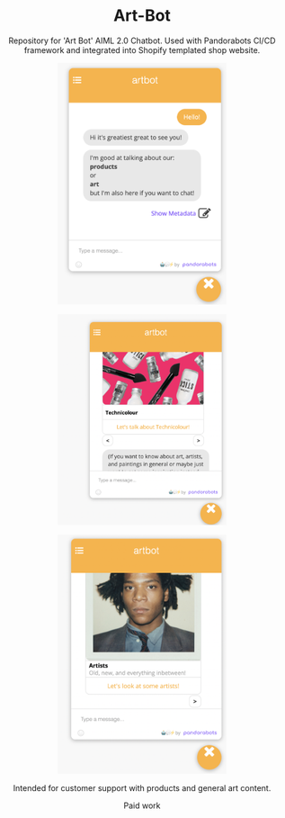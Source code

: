 <h1 align="center">Art-Bot</h1>

<p align="center">Repository for 'Art Bot' AIML 2.0 Chatbot. Used with Pandorabots CI/CD framework and integrated into Shopify templated shop website.
</p>

<p align="center">
<img src="assets/bothello.png" width="300rem"/>
</p>

<p align="center">
<img src="assets/botproduct.png" width="300rem"/>
</p>

<p align="center">
<img src="assets/botartist.png" width="300rem"/>
</p>

<p align="center">
Intended for customer support with products and general art content.
</p>

<p align="center">
Paid work
</p>
